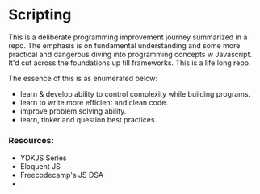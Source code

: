 # Scripting

This is a deliberate programming improvement journey summarized in a repo. The emphasis is on fundamental understanding and some more practical and dangerous diving into programming concepts w Javascript. It'd cut across the foundations up till frameworks. This is a life long repo.

The essence of this is as enumerated below:

- learn & develop ability to control complexity while building programs.
- learn to write more efficient and clean code.
- improve problem solving ability.
- learn, tinker and question best practices.


### Resources:

- YDKJS Series
- Eloquent JS
- Freecodecamp's JS DSA
- 